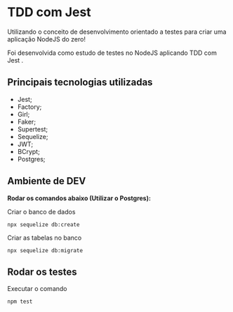 # TDD com Jest

Utilizando o conceito de desenvolvimento orientado a testes para criar uma aplicação NodeJS do zero!

Foi desenvolvida como estudo de testes no NodeJS aplicando TDD com Jest .

## Principais tecnologias utilizadas
- Jest;
- Factory;
- Girl;
- Faker;
- Supertest;
- Sequelize;
- JWT;
- BCrypt;
- Postgres;

## Ambiente de DEV

__Rodar os comandos abaixo (Utilizar o Postgres):__

Criar o banco de dados

```npx sequelize db:create```

Criar as tabelas no banco

```npx sequelize db:migrate```

## Rodar os testes 

Executar o comando

```npm test```